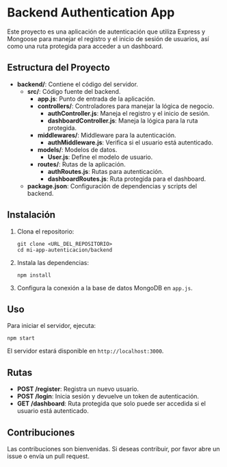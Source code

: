 # Backend Authentication App

Este proyecto es una aplicación de autenticación que utiliza Express y Mongoose para manejar el registro y el inicio de sesión de usuarios, así como una ruta protegida para acceder a un dashboard.

## Estructura del Proyecto

- **backend/**: Contiene el código del servidor.
  - **src/**: Código fuente del backend.
    - **app.js**: Punto de entrada de la aplicación.
    - **controllers/**: Controladores para manejar la lógica de negocio.
      - **authController.js**: Maneja el registro y el inicio de sesión.
      - **dashboardController.js**: Maneja la lógica para la ruta protegida.
    - **middlewares/**: Middleware para la autenticación.
      - **authMiddleware.js**: Verifica si el usuario está autenticado.
    - **models/**: Modelos de datos.
      - **User.js**: Define el modelo de usuario.
    - **routes/**: Rutas de la aplicación.
      - **authRoutes.js**: Rutas para autenticación.
      - **dashboardRoutes.js**: Ruta protegida para el dashboard.
  - **package.json**: Configuración de dependencias y scripts del backend.
  
## Instalación

1. Clona el repositorio:
   ```
   git clone <URL_DEL_REPOSITORIO>
   cd mi-app-autenticacion/backend
   ```

2. Instala las dependencias:
   ```
   npm install
   ```

3. Configura la conexión a la base de datos MongoDB en `app.js`.

## Uso

Para iniciar el servidor, ejecuta:
```
npm start
```

El servidor estará disponible en `http://localhost:3000`.

## Rutas

- **POST /register**: Registra un nuevo usuario.
- **POST /login**: Inicia sesión y devuelve un token de autenticación.
- **GET /dashboard**: Ruta protegida que solo puede ser accedida si el usuario está autenticado.

## Contribuciones

Las contribuciones son bienvenidas. Si deseas contribuir, por favor abre un issue o envía un pull request.